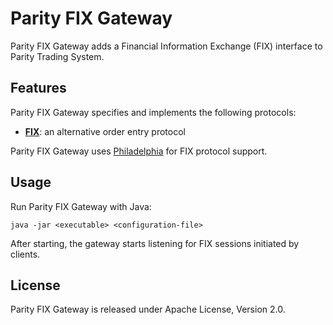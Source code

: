 Parity FIX Gateway
==================

Parity FIX Gateway adds a Financial Information Exchange (FIX) interface to
Parity Trading System.


Features
--------

Parity FIX Gateway specifies and implements the following protocols:

  - [**FIX**](doc/FIX.md): an alternative order entry protocol

Parity FIX Gateway uses [Philadelphia][] for FIX protocol support.

  [Philadelphia]: https://github.com/paritytrading/philadelphia


Usage
-----

Run Parity FIX Gateway with Java:

    java -jar <executable> <configuration-file>

After starting, the gateway starts listening for FIX sessions initiated by
clients.


License
-------

Parity FIX Gateway is released under Apache License, Version 2.0.
